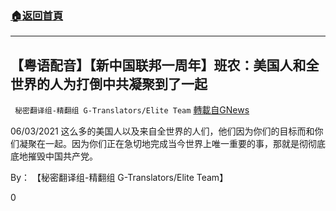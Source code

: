 ###  [:house:返回首頁](https://github.com/ourhimalayas/txt)
---

## 【粤语配音】【新中国联邦一周年】班农：美国人和全世界的人为打倒中共凝聚到了一起
` 秘密翻译组-精翻组 G-Translators/Elite Team` [轉載自GNews](https://gnews.org/zh-hans/1304365/)

06/03/2021 这么多的美国人以及来自全世界的人们，他们因为你们的目标而和你们凝聚在一起。因为你们正在急切地完成当今世界上唯一重要的事，那就是彻彻底底地摧毁中国共产党。

By： 【秘密翻译组-精翻组 G-Translators/Elite Team】

0
